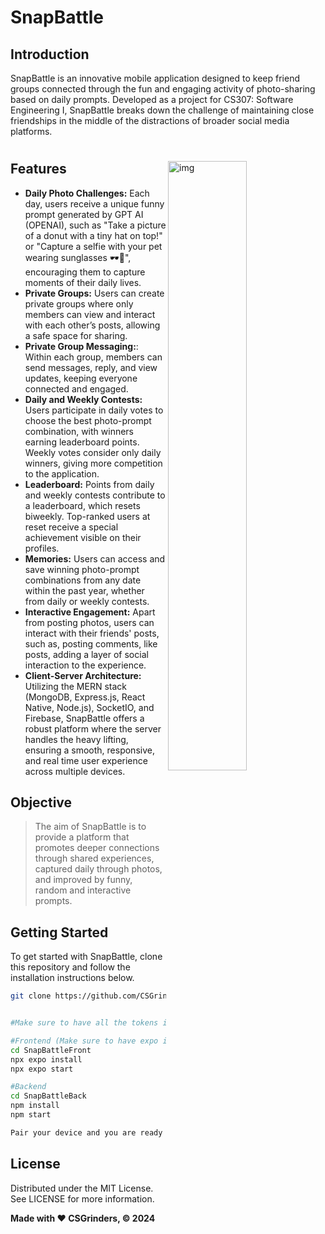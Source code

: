 # SnapBattle
## Introduction
SnapBattle is an innovative mobile application designed to keep friend groups connected through the fun and engaging activity of photo-sharing based on daily prompts. Developed as a project for CS307: Software Engineering I, SnapBattle breaks down the challenge of maintaining close friendships in the middle of the distractions of broader social media platforms.

#

<img align="right" alt="img" src="https://imgur.com/jygLm9D.png" width="50%" height="auto" />

#

## Features
- **Daily Photo Challenges:** Each day, users receive a unique funny prompt generated by GPT AI (OPENAI), such as "Take a picture of a donut with a tiny hat on top!" or "Capture a selfie with your pet wearing sunglasses 🕶🐶", encouraging them to capture moments of their daily lives.
- **Private Groups:** Users can create private groups where only members can view and interact with each other’s posts, allowing a safe space for sharing.
- **Private Group Messaging:**: Within each group, members can send messages, reply, and view updates, keeping everyone connected and engaged.
- **Daily and Weekly Contests:** Users participate in daily votes to choose the best photo-prompt combination, with winners earning leaderboard points. Weekly votes consider only daily winners, giving more competition to the application.
- **Leaderboard:** Points from daily and weekly contests contribute to a leaderboard, which resets biweekly. Top-ranked users at reset receive a special achievement visible on their profiles.
- **Memories:** Users can access and save winning photo-prompt combinations from any date within the past year, whether from daily or weekly contests.
- **Interactive Engagement:** Apart from posting photos, users can interact with their friends' posts, such as, posting comments, like posts, adding a layer of social interaction to the experience.
- **Client-Server Architecture:** Utilizing the MERN stack (MongoDB, Express.js, React Native, Node.js), SocketIO, and Firebase, SnapBattle offers a robust platform where the server handles the heavy lifting, ensuring a smooth, responsive, and real time user experience across multiple devices.

## Objective
> The aim of SnapBattle is to provide a platform that promotes deeper connections through shared experiences, captured daily through photos, and improved by funny, random and interactive prompts.

## Getting Started
To get started with SnapBattle, clone this repository and follow the installation instructions below.
```sh
git clone https://github.com/CSGrinders/SnapBattle.git


#Make sure to have all the tokens in .env set up in both directories SnapBattleFront and SnapBattleBack.

#Frontend (Make sure to have expo installed)
cd SnapBattleFront
npx expo install
npx expo start

#Backend
cd SnapBattleBack
npm install
npm start

Pair your device and you are ready to go!
```

## License
Distributed under the MIT License. See LICENSE for more information.

**Made with ❤️ CSGrinders, © 2024**
